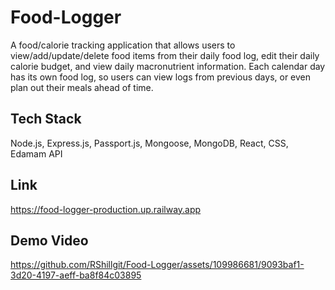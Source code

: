 # Food-Logger
A food/calorie tracking application that allows users to view/add/update/delete food items from their daily food log, edit their daily calorie budget, and view daily macronutrient information. Each calendar day has its own food log, so users can view logs from previous days, or even plan out their meals ahead of time.

## Tech Stack
Node.js, Express.js, Passport.js, Mongoose, MongoDB, React, CSS, Edamam API

## Link
https://food-logger-production.up.railway.app

## Demo Video
https://github.com/RShillgit/Food-Logger/assets/109986681/9093baf1-3d20-4197-aeff-ba8f84c03895
